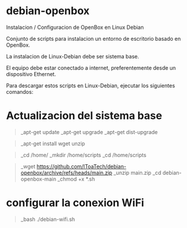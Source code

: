 # debian-openbox
Instalacion / Configuracion de OpenBox en Linux Debian

Conjunto de scripts para instalacion un entorno de escritorio basado en OpenBox.


La instalacion de Linux-Debian debe ser sistema base.

El equipo debe estar conectado a internet, preferentemente desde un dispositivo Ethernet.

Para descargar estos scripts en Linux-Debian, ejecutar los siguientes comandos:

# Actualizacion del sistema base
>_apt-get update
>_apt-get upgrade
>_apt-get dist-upgrade

>_apt-get install wget unzip

>_cd /home/
>_mkdir /home/scripts
>_cd /home/scripts

>_wget https://github.com/IToaTech/debian-openbox/archive/refs/heads/main.zip
>_unzip main.zip
>_cd debian-openbox-main
>_chmod +x *.sh

# configurar la conexion WiFi
>_bash ./debian-wifi.sh

